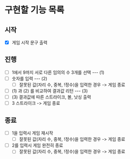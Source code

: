 # 구현할 기능 목록

## 시작

- [x] 게임 시작 문구 출력

## 진행

- [ ] 1에서 9까지 서로 다른 임의의 수 3개를 선택 --- (1)
- [ ] 숫자를 입력 --- (2)
  - [ ] 잘못된 값(자리 수, 중복, !정수)을 입력한 경우 -> 게임 종료
- [ ] (1) 과 (2) 를 비교하여 결과값 리턴 --- (3)
- [ ] (3) 결과값에 따른 스트라이크, 볼, 낫싱 출력
- [ ] 3 스트라이크 -> 게임 종료

## 종료

- [ ] 1을 입력시 게임 재시작
  - [ ] 잘못된 값(자리 수, 중복, !정수)을 입력한 경우 -> 게임 종료
- [ ] 2를 입력시 게임 완전히 종료
  - [ ] 잘못된 값(자리 수, 중복, !정수)을 입력한 경우 -> 게임 종료
